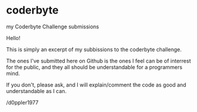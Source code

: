 # coderbyte
my Coderbyte Challenge submissions


Hello!

This is simply an excerpt of my subbissions to the coderbyte challenge.

The ones I've submitted here on Github is the ones I feel can be of interrest for the public, 
and they all should be understandable for a programmers mind.

If you don't, please ask, and I will explain/comment the code as good and understandable as I can.


/d0ppler1977
